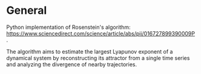 # General

Python implementation of Rosenstein's algorithm: https://www.sciencedirect.com/science/article/abs/pii/016727899390009P .

The algorithm aims to estimate the largest Lyapunov exponent of a dynamical system by reconstructing its attractor from a single time series and analyzing the divergence of nearby trajectories.
